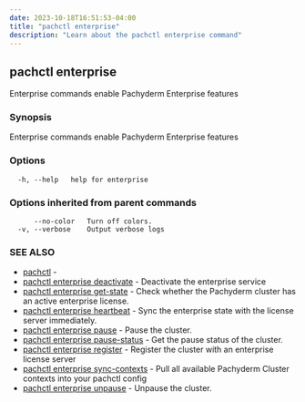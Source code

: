 ```yaml
---
date: 2023-10-18T16:51:53-04:00
title: "pachctl enterprise"
description: "Learn about the pachctl enterprise command"
---
```


## pachctl enterprise

Enterprise commands enable Pachyderm Enterprise features

### Synopsis

Enterprise commands enable Pachyderm Enterprise features

### Options

```
  -h, --help   help for enterprise
```

### Options inherited from parent commands

```
      --no-color   Turn off colors.
  -v, --verbose    Output verbose logs
```

### SEE ALSO

* [pachctl](../pachctl)	 - 
* [pachctl enterprise deactivate](../pachctl_enterprise_deactivate)	 - Deactivate the enterprise service
* [pachctl enterprise get-state](../pachctl_enterprise_get-state)	 - Check whether the Pachyderm cluster has an active enterprise license.
* [pachctl enterprise heartbeat](../pachctl_enterprise_heartbeat)	 - Sync the enterprise state with the license server immediately.
* [pachctl enterprise pause](../pachctl_enterprise_pause)	 - Pause the cluster.
* [pachctl enterprise pause-status](../pachctl_enterprise_pause-status)	 - Get the pause status of the cluster.
* [pachctl enterprise register](../pachctl_enterprise_register)	 - Register the cluster with an enterprise license server
* [pachctl enterprise sync-contexts](../pachctl_enterprise_sync-contexts)	 - Pull all available Pachyderm Cluster contexts into your pachctl config
* [pachctl enterprise unpause](../pachctl_enterprise_unpause)	 - Unpause the cluster.

